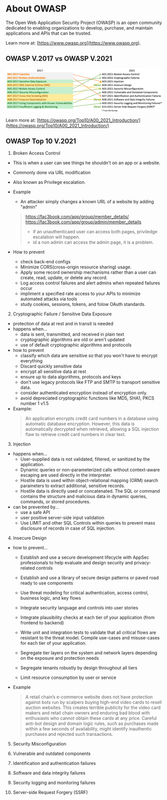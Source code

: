 # About OWASP

The Open Web Application Security Project (OWASP) is an open community dedicated to enabling organizations to develop, purchase, and maintain applications and APIs that can be trusted.

Learn more at: [https://www.owasp.org](https://www.owasp.org).

## OWASP V.2017 vs OWASP V.2021

![OWASP V.2017 vs OWASP V.2021](img/1_2017vs2021.png)

Learn more at: [https://owasp.org/Top10/A00_2021_Introduction/](https://owasp.org/Top10/A00_2021_Introduction/)

## OWASP Top 10 V.2021

1. Broken Access Control

- This is when a user can see things he shouldn't on an app or a website.
- Commonly done via URL modification
- Also known as Privilege escalation.
- Example
    - An attacker simply changes a known URL of a website by adding "admin"
    > https://fac3book.com/app/group/member_details/
    > https://fac3book.com/app/group/admin/member_details
    > - if an unauthenticaed user can access both pages, priviledge escalation will happen.
    > - id a non admin can access the admin page, it is a problem. 

- How to prevent
    - check back-end configs
    - Minimize CORS(cross-origin resource sharing) usage.
    - Apply some record ownership mechanisms rather than a user can create, read, update, or delete any record.
    - Log access control failures and alert admins when repeated failures occur
    - impliment a specified rate access to your APIs to minimize automated attacks via tools
    - study cookies, sessions, tokens, and folow OAuth standards.

2. Cryptographic Failure / Sensitive Data Exposure
- protection of data at rest and in transit is needed
- happens when...
    - data is sent, transmitted, and received in plain text
    - cryptographic algorithms are old or aren't updated
    - use of default cryptographic algorithms and protocols
- how to prevent
    - classify which data are sensitive so that you won't have to encrypt everything
    - Discard quickly sensitive data
    - encrypt all sensitive data at rest
    - ensure up to data algorithms, protocols and keys
    - don't use legacy protocols like FTP and SMTP to transport sensitive data.
    - consider authenticated encryption instead of encryption only.
    - avoid depreciated cryptographic functions like MD5, SHA1, PKCS number 1 v1.5
- Example:
    > An application encrypts credit card numbers in a database using automatic database encryption. However, this data is automatically decrypted when retrieved, allowing a SQL injection flaw to retrieve credit card numbers in clear text.

3. Injection
- happens when...
    - User-supplied data is not validated, filtered, or sanitized by the application.
    - Dynamic queries or non-parameterized calls without context-aware escaping are used directly in the interpreter.
    - Hostile data is used within object-relational mapping (ORM) search parameters to extract additional, sensitive records.
    - Hostile data is directly used or concatenated. The SQL or command contains the structure and malicious data in dynamic queries, commands, or stored procedures.
- can be prevented by...
    - use a safe API
    - user positive server-side input validation
    - Use LIMIT and other SQL Controls within queries to prevent mass disclosure of records in case of SQL injection.

4. Insecure Design

- how to prevent...
    - Establish and use a secure development lifecycle with AppSec professionals to help evaluate and design security and privacy-related controls

    - Establish and use a library of secure design patterns or paved road ready to use components

    - Use threat modeling for critical authentication, access control, business logic, and key flows

    - Integrate security language and controls into user stories

    - Integrate plausibility checks at each tier of your application (from frontend to backend)

    - Write unit and integration tests to validate that all critical flows are resistant to the threat model. Compile use-cases and misuse-cases for each tier of your application.

    - Segregate tier layers on the system and network layers depending on the exposure and protection needs

    - Segregate tenants robustly by design throughout all tiers

    - Limit resource consumption by user or service
- Example
    > A retail chain’s e-commerce website does not have protection against bots run by scalpers buying high-end video cards to resell auction websites. This creates terrible publicity for the video card makers and retail chain owners and enduring bad blood with enthusiasts who cannot obtain these cards at any price. Careful anti-bot design and domain logic rules, such as purchases made within a few seconds of availability, might identify inauthentic purchases and rejected such transactions.

5. Security Misconfiguration


6. Vulnerable and outdated components
7. Identification and authentication failures
8. Software and data integrity failures
9. Security logging and monitoring failures
10. Server-side Request Forgery (SSRF)